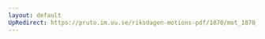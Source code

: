 ```yaml
---
layout: default
UpRedirect: https://pruto.im.uu.se/riksdagen-motions-pdf/1870/mot_1870__ak__137/mot_1870__ak__137-001.pdf
---
```

